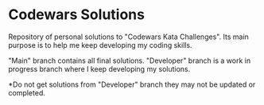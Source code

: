 # Codewars Solutions
Repository of personal solutions to "Codewars Kata Challenges".
Its main purpose is to help me keep developing my coding skills.

"Main" branch contains all final solutions.
"Developer" branch is a work in progress branch where I keep developing 
my solutions. 

*Do not get solutions from "Developer" branch they may not be updated or 
completed.
